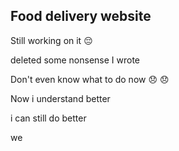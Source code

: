 ## Food delivery website 

Still working on it 😔 

deleted some nonsense I wrote 

Don't even know what to do now 😞 😞 

Now i understand better 


i can still do better 

we
